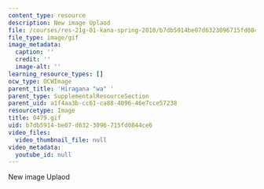 ```yaml
---
content_type: resource
description: New image Uplaod
file: /courses/res-21g-01-kana-spring-2010/b7db5914be07d6323096715fd0844ce6_0479.gif
file_type: image/gif
image_metadata:
  caption: ''
  credit: ''
  image-alt: ''
learning_resource_types: []
ocw_type: OCWImage
parent_title: 'Hiragana "wa" '
parent_type: SupplementalResourceSection
parent_uid: a1f4aa3b-cc61-ca88-4096-46e7cce57238
resourcetype: Image
title: 0479.gif
uid: b7db5914-be07-d632-3096-715fd0844ce6
video_files:
  video_thumbnail_file: null
video_metadata:
  youtube_id: null
---
```

New image Uplaod

